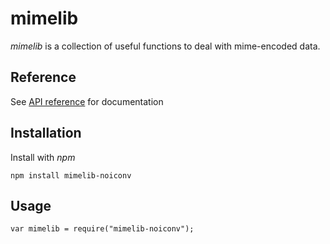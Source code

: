 # mimelib

*mimelib* is a collection of useful functions to deal with mime-encoded data.

## Reference

See [API reference](/andris9/mimelib/blob/master/doc.md) for documentation

## Installation

Install with *npm*

    npm install mimelib-noiconv
    
## Usage

    var mimelib = require("mimelib-noiconv");
